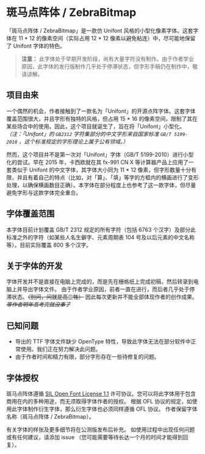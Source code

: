 # 斑马点阵体 / ZebraBitmap
「斑马点阵体 / ZebraBitmap」是一款仿 Unifont 风格的小型化像素字体。这套字体在 11 * 12 的像素空间（实际占用 12 * 12 像素以避免粘连）中，尽可能地保留了 Unifont 字体的特色。
> **注意：** 此字体处于早期开发阶段，尚有大量字符没有制作。由于作者学业原因，此字体的发行版制作几乎处于停滞状态，但字形手稿仍在制作中，敬请谅解。

## 项目由来
一个偶然的机会，作者接触到了一款名为「Unifont」的开源点阵字体。这套字体覆盖范围很大，并且字形有独特的风格，但占用 15 * 16 的像素空间，限制了其在某些场合中的使用。因此，这个项目就诞生了，旨在将「Unifont」小型化。
*（注：「Unifont」的 `GB2312` 字符集部分的中文字形来自国家标准 `GB/T 5199-2010` ，这个标准规定的字形理论上属于公有领域。）*

然而，这个项目并不是第一次对「Unifont」字体（GB/T 5199-2010）进行小型化的尝试。早在 2015 年，卡西欧就在其 fx-991 CN X 等计算器产品上应用了一套类似于 Unifont 的中文字体，其字体大小同为 11 * 12 像素，但字形数量十分有限，并且有着自己的特点（比如，对「算」、「填」等字的方框内的横画进行了变形处理，以确保横画数目正确）。本字体在部分程度上也参考了这一款字体，但尽量避免字形与这款字体完全重合。

## 字体覆盖范围
本字体目前计划覆盖 GB/T 2312 规定的所有字符（包括 6763 个汉字）及部分此标准之外的字符（如某些人名生僻字、元素周期表 104 号及以后元素的中文名称等）。目前实际覆盖 800 多个汉字。

## 关于字体的开发
字体开发并不是直接在电脑上完成的，而是先在栅格纸上完成初稿，然后转录到电脑上并导出字体文件。
由于作者学业原因，前者一直在进行，而后者几乎处于停滞状态。~~（别问，问就是高三牲）~~ 因此每次更新并不能全部体现作者的创作成果。*~~等作者明年高考完就没事了~~* 

## 已知问题
 - 导出的 TTF 字体文件缺少 OpenType 特性，导致此字体无法在部分软件中正常使用。我们正在努力解决此问题。
 - 由于作者时间和精力有限，部分字形存在一些待修复的问题。

## 字体授权
斑马点阵体遵循 [SIL Open Font License 1.1](https://scripts.sil.org/OFL) 许可协议。您可以将此字体用于包含商用在内的多种用途，而无须取得字体作者的授权。
根据 OFL 协议的规定，如使用此字体制作衍生字体，那么衍生字体也必须同样遵循 OFL 协议。
作者保留字体名称（斑马点阵体 / ZebraBitmap）。

有关字体的样张及更多细节将在公测版发布后补充。
如使用过程中出现任何问题或有任何建议，请添加 issue （您可能需要等待长达一个月的时间才能得到回复）。
